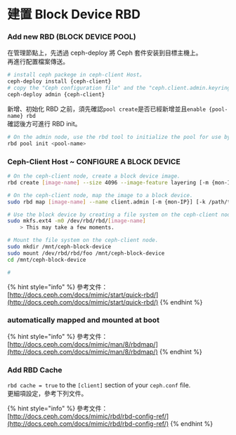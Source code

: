 # 建置 Block Device RBD​

### Add new RBD \(BLOCK DEVICE POOL\)

在管理節點上，先透過 ceph-deploy 將 Ceph 套件安装到目標主機上。  
再進行配置檔案傳送。

```bash
# install ceph packege in ceph-client Host。
ceph-deploy install {ceph-client}
# copy the "Ceph configuration file" and the "ceph.client.admin.keyring" to the ceph-client Host.
ceph-deploy admin {ceph-client}
```

新增、初始化 RBD 之前，須先確認`pool create`是否已經新增並且`enable {pool-name} rbd`  
確認後方可進行 RBD init。

```bash
# On the admin node, use the rbd tool to initialize the pool for use by RBD:
rbd pool init <pool-name>
```

### Ceph-Client Host ~ CONFIGURE A BLOCK DEVICE

```bash
# On the ceph-client node, create a block device image.
rbd create [image-name] --size 4096 --image-feature layering [-m {mon-IP}] [-k /path/to/ceph.client.admin.keyring]

# On the ceph-client node, map the image to a block device.
sudo rbd map [image-name] --name client.admin [-m {mon-IP}] [-k /path/to/ceph.client.admin.keyring]

# Use the block device by creating a file system on the ceph-client node.
sudo mkfs.ext4 -m0 /dev/rbd/rbd/[image-name]
    > This may take a few moments.

# Mount the file system on the ceph-client node.
sudo mkdir /mnt/ceph-block-device
sudo mount /dev/rbd/rbd/foo /mnt/ceph-block-device
cd /mnt/ceph-block-device

#
```

{% hint style="info" %}
參考文件：  
[http://docs.ceph.com/docs/mimic/start/quick-rbd/](http://docs.ceph.com/docs/mimic/start/quick-rbd/)
{% endhint %}

### automatically mapped and mounted at boot 

{% hint style="info" %}
參考文件：  
[http://docs.ceph.com/docs/mimic/man/8/rbdmap/](http://docs.ceph.com/docs/mimic/man/8/rbdmap/)
{% endhint %}

### Add RBD Cache

`rbd cache = true` to the `[client]` section of your `ceph.conf` file.   
更細項設定，參考下列文件。

{% hint style="info" %}
參考文件：  
[http://docs.ceph.com/docs/mimic/rbd/rbd-config-ref/](http://docs.ceph.com/docs/mimic/rbd/rbd-config-ref/)
{% endhint %}

